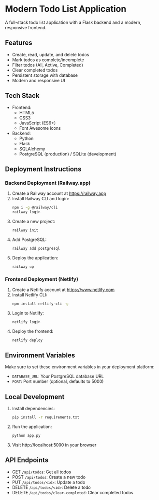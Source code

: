 # Modern Todo List Application

A full-stack todo list application with a Flask backend and a modern, responsive frontend.

## Features

- Create, read, update, and delete todos
- Mark todos as complete/incomplete
- Filter todos (All, Active, Completed)
- Clear completed todos
- Persistent storage with database
- Modern and responsive UI

## Tech Stack

- Frontend:
  - HTML5
  - CSS3
  - JavaScript (ES6+)
  - Font Awesome icons
- Backend:
  - Python
  - Flask
  - SQLAlchemy
  - PostgreSQL (production) / SQLite (development)

## Deployment Instructions

### Backend Deployment (Railway.app)

1. Create a Railway account at https://railway.app
2. Install Railway CLI and login:
   ```bash
   npm i -g @railway/cli
   railway login
   ```
3. Create a new project:
   ```bash
   railway init
   ```
4. Add PostgreSQL:
   ```bash
   railway add postgresql
   ```
5. Deploy the application:
   ```bash
   railway up
   ```

### Frontend Deployment (Netlify)

1. Create a Netlify account at https://www.netlify.com
2. Install Netlify CLI:
   ```bash
   npm install netlify-cli -g
   ```
3. Login to Netlify:
   ```bash
   netlify login
   ```
4. Deploy the frontend:
   ```bash
   netlify deploy
   ```

## Environment Variables

Make sure to set these environment variables in your deployment platform:

- `DATABASE_URL`: Your PostgreSQL database URL
- `PORT`: Port number (optional, defaults to 5000)

## Local Development

1. Install dependencies:
   ```bash
   pip install -r requirements.txt
   ```

2. Run the application:
   ```bash
   python app.py
   ```

3. Visit http://localhost:5000 in your browser

## API Endpoints

- GET `/api/todos`: Get all todos
- POST `/api/todos`: Create a new todo
- PUT `/api/todos/<id>`: Update a todo
- DELETE `/api/todos/<id>`: Delete a todo
- DELETE `/api/todos/clear-completed`: Clear completed todos
